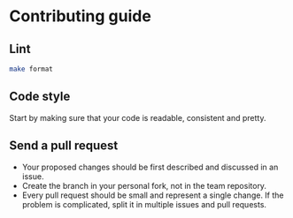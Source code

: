 <!--
SPDX-FileCopyrightText: © 2022 Dai Foundation <www.daifoundation.org>

SPDX-License-Identifier: Apache-2.0
-->

# Contributing guide

## Lint

```bash
make format
```

## Code style

Start by making sure that your code is readable, consistent and pretty.

## Send a pull request

- Your proposed changes should be first described and discussed in an issue.
- Create the branch in your personal fork, not in the team repository.
- Every pull request should be small and represent a single change. If the problem is complicated, split it in multiple issues and pull requests.
